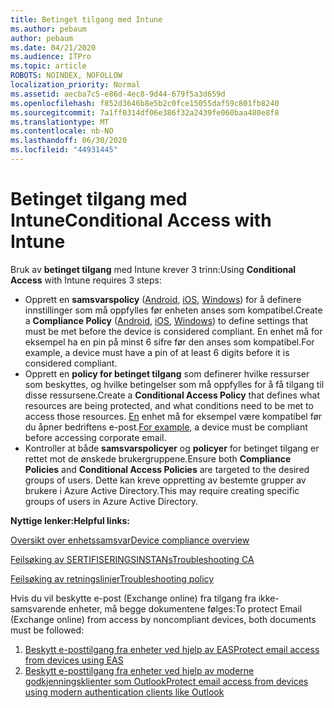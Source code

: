 ```yaml
---
title: Betinget tilgang med Intune
ms.author: pebaum
author: pebaum
ms.date: 04/21/2020
ms.audience: ITPro
ms.topic: article
ROBOTS: NOINDEX, NOFOLLOW
localization_priority: Normal
ms.assetid: aecba7c5-e86d-4ec8-9d44-679f5a3d659d
ms.openlocfilehash: f852d3646b8e5b2c0fce15055daf59c801fb8240
ms.sourcegitcommit: 7a1ff0314df06e386f32a2439fe060baa480e8f8
ms.translationtype: MT
ms.contentlocale: nb-NO
ms.lasthandoff: 06/30/2020
ms.locfileid: "44931445"
---
```

# <a name="conditional-access-with-intune"></a><span data-ttu-id="85c23-102">Betinget tilgang med Intune</span><span class="sxs-lookup"><span data-stu-id="85c23-102">Conditional Access with Intune</span></span>

<span data-ttu-id="85c23-103">Bruk av **betinget tilgang** med Intune krever 3 trinn:</span><span class="sxs-lookup"><span data-stu-id="85c23-103">Using  **Conditional Access**  with Intune requires 3 steps:</span></span>

- <span data-ttu-id="85c23-104">Opprett en **samsvarspolicy** ([Android,](https://docs.microsoft.com/intune/compliance-policy-create-android) [iOS](https://docs.microsoft.com/intune/compliance-policy-create-ios), [Windows](https://docs.microsoft.com//intune/compliance-policy-create-windows)) for å definere innstillinger som må oppfylles før enheten anses som kompatibel.</span><span class="sxs-lookup"><span data-stu-id="85c23-104">Create a  **Compliance Policy**  ([Android](https://docs.microsoft.com/intune/compliance-policy-create-android),  [iOS](https://docs.microsoft.com/intune/compliance-policy-create-ios),  [Windows](https://docs.microsoft.com//intune/compliance-policy-create-windows)) to define settings that must be met before the device is considered compliant.</span></span> <span data-ttu-id="85c23-105">En enhet må for eksempel ha en pin på minst 6 sifre før den anses som kompatibel.</span><span class="sxs-lookup"><span data-stu-id="85c23-105">For example, a device must have a pin of at least 6 digits before it is considered compliant.</span></span>
- <span data-ttu-id="85c23-106">Opprett en **policy for betinget tilgang** som definerer hvilke ressurser som beskyttes, og hvilke betingelser som må oppfylles for å få tilgang til disse ressursene.</span><span class="sxs-lookup"><span data-stu-id="85c23-106">Create a **Conditional Access Policy**  that defines what resources are being protected, and what conditions need to be met to access those resources.</span></span>  <span data-ttu-id="85c23-107">[En](https://docs.microsoft.com/intune/tutorial-protect-email-on-unmanaged-devices#create-conditional-access-policies) enhet må for eksempel være kompatibel før du åpner bedriftens e-post.</span><span class="sxs-lookup"><span data-stu-id="85c23-107">[For example,](https://docs.microsoft.com/intune/tutorial-protect-email-on-unmanaged-devices#create-conditional-access-policies)  a device must be compliant before accessing corporate email.</span></span>
- <span data-ttu-id="85c23-108">Kontroller at både **samsvarspolicyer** og **policyer** for betinget tilgang er rettet mot de ønskede brukergruppene.</span><span class="sxs-lookup"><span data-stu-id="85c23-108">Ensure both **Compliance Policies**  and  **Conditional Access Policies**  are targeted to the desired groups of users.</span></span> <span data-ttu-id="85c23-109">Dette kan kreve oppretting av bestemte grupper av brukere i Azure Active Directory.</span><span class="sxs-lookup"><span data-stu-id="85c23-109">This may require creating specific groups of users in Azure Active Directory.</span></span>

<span data-ttu-id="85c23-110">**Nyttige lenker:**</span><span class="sxs-lookup"><span data-stu-id="85c23-110">**Helpful links:**</span></span>

[<span data-ttu-id="85c23-111">Oversikt over enhetssamsvar</span><span class="sxs-lookup"><span data-stu-id="85c23-111">Device compliance overview</span></span>](https://docs.microsoft.com/intune/device-compliance-get-started)

[<span data-ttu-id="85c23-112">Feilsøking av SERTIFISERINGSINSTANs</span><span class="sxs-lookup"><span data-stu-id="85c23-112">Troubleshooting CA</span></span>](https://docs.microsoft.com/intune/troubleshoot-conditional-access)

[<span data-ttu-id="85c23-113">Feilsøking av retningslinjer</span><span class="sxs-lookup"><span data-stu-id="85c23-113">Troubleshooting policy</span></span>](https://docs.microsoft.com/intune/troubleshoot-policies-in-microsoft-intune)

<span data-ttu-id="85c23-114">Hvis du vil beskytte e-post (Exchange online) fra tilgang fra ikke-samsvarende enheter, må begge dokumentene følges:</span><span class="sxs-lookup"><span data-stu-id="85c23-114">To protect Email (Exchange online) from access by noncompliant devices, both documents must be followed:</span></span>

1. [<span data-ttu-id="85c23-115">Beskytt e-posttilgang fra enheter ved hjelp av EAS</span><span class="sxs-lookup"><span data-stu-id="85c23-115">Protect email access from devices using EAS</span></span>](https://docs.microsoft.com/intune/tutorial-protect-email-on-unmanaged-devices)
2. [<span data-ttu-id="85c23-116">Beskytt e-posttilgang fra enheter ved hjelp av moderne godkjenningsklienter som Outlook</span><span class="sxs-lookup"><span data-stu-id="85c23-116">Protect email access from devices using modern authentication clients like Outlook</span></span>](https://docs.microsoft.com/intune/tutorial-protect-email-on-enrolled-devices)
